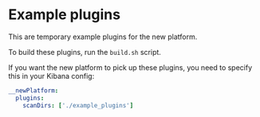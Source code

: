 # Example plugins

This are temporary example plugins for the new platform.

To build these plugins, run the `build.sh` script.

If you want the new platform to pick up these plugins, you need to specify this
in your Kibana config:

```yaml
__newPlatform:
  plugins:
    scanDirs: ['./example_plugins']
```
